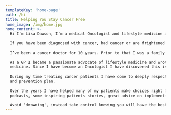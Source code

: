 ```yaml
---
templateKey: 'home-page'
path: /hi
title: Helping You Stay Cancer Free
home_image: /img/home.jpg
home_content: >-
  Hi I’m Lisa Dawson, I’m a medical Oncologist and lifestyle medicine advocate.
    
  If you have been diagnosed with cancer, had cancer or are frightened of getting cancer you may have headed to the internet to get some good advice and been bombarded with mixed messages; hype, conspiracy theory, fake news and slick truth that isn’t truth at all. You feel more confused than ever and have no idea to trust. This drives me crazy as a cancer doctor, a mum and a patient advocate. Just when you need someone to guide you on this journey called cancer you feel more confused than ever.
  
  I’ve been a cancer doctor for 10 years. Prior to that I was a family doctor for 10 years. During that time I had 6 children one with a life threatening heart condition we continue to live with. I know what it is like to be busy and I know what it is like to be scared and wanting to do your absolute best to survive. 
  
  As a GP I became a passionate advocate of lifestyle medicine and wrote had a book on holistic health published in 2005. I had the privilege of speaking to people on the topic of wellness and health, at that time relating to depression in particular. My study at the time led me to believe in the irrefutable truth that lifestyle is
  medicine. Since I have become an Oncologist I have discovered this is just as true for cancer as other chronic medical conditions. There are things we can do with diet, exercise, self care and sleep that can dramatically reduce our risk of cancer and if you already have incurable cancer help you live well for longer (or even be cured).
  
  During my time treating cancer patients I have come to deeply respect my profession. The drugs we use in cancer treatment can work and can cure. Newer drugs come with less side effects, are more effective and we have better drugs for managing side effects. Drug companies have made it possible to invest large amounts of money in to research and development. There have been questionable ethics around the behaviour of drugs companies, especially around sales and marketing but the drugs themselves used as intended are an important weapon in the battle against cancer.. Combining our knowledge of drugs and lifestyle therapy it is possible to get the best treatment
  and prevention plan.
  
  Over the years I have helped many of my patients make choices right for them. I want to make what I have leaned available for everybody. I have created a guide on ['What YOU can do’](/what-you-can-do) to help yourself which you can ['download for free’](/what-you-can-do).  This is the same guide I give to my patients. In upcoming blogs and podcasts I will explain the information in that booklet to you in more detail. I have some great people lined up to interview on my
  podcasts, some inspiring patients stories, great advice on implementing the suggestions and some video series helping you understand the  basics of cancer.

  Avoid 'drowning', instead take control knowing you will have the best and latest research at your fingertips. It’s been a privilege to journey with my patients and I look forward to sharing the same journey with you.
---
```

